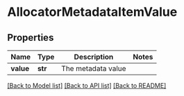 # AllocatorMetadataItemValue

## Properties
Name | Type | Description | Notes
------------ | ------------- | ------------- | -------------
**value** | **str** | The metadata value | 

[[Back to Model list]](../README.md#documentation-for-models) [[Back to API list]](../README.md#documentation-for-api-endpoints) [[Back to README]](../README.md)


